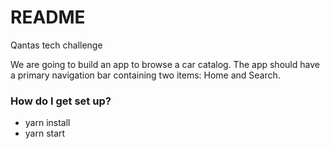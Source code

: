 # README #

Qantas tech challenge

We are going to build an app to browse a car catalog. The app should have a
primary navigation bar containing two items: Home and Search.


### How do I get set up? ###

* yarn install
* yarn start
